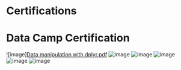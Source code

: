 # Certifications
#
# Data Camp Certification 
![image][Data manipulation with dplyr.pdf](https://github.com/Ashfaqh-R8/Certifications/files/12861814/Data.manipulation.with.dplyr.pdf)
![image]()
![image]()
![image]()
![image]()
![image]()
